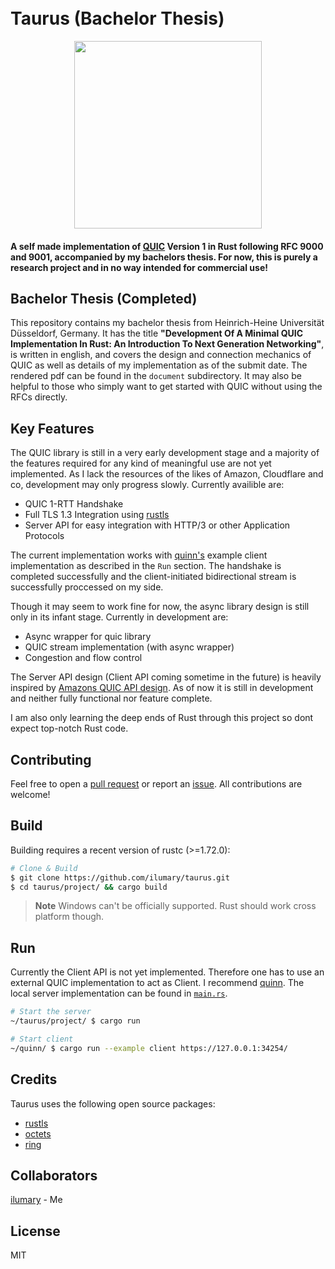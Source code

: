 <h1>
  <br>
  Taurus (Bachelor Thesis)
  <br>
</h1>
<div align="center">
  <img src="https://coconucos.cs.hhu.de/lehre/bigdata/resources/img/hhu-logo.svg" width=300>
</div>

<h4>A self made implementation of <a href="https://datatracker.ietf.org/doc/html/rfc9000">QUIC</a> Version 1 in Rust following RFC 9000 and 9001, accompanied by my bachelors thesis. For now, this is purely a research project and in no way intended for commercial use!</h4>

## Bachelor Thesis (Completed)
This repository contains my bachelor thesis from Heinrich-Heine Universität Düsseldorf, Germany. It has the title <b>"Development Of A Minimal QUIC Implementation In Rust: An Introduction To Next Generation Networking"</b>, is written in english, and covers the design and connection mechanics of QUIC as well as details of my implementation as of the submit date. The rendered pdf can be found in the `document` subdirectory. It may also be helpful to those who simply want to get started with QUIC without using the RFCs directly.

## Key Features

The QUIC library is still in a very early development stage and a majority of the features required for any kind of meaningful use are not yet implemented. As I lack the resources of the likes of Amazon, Cloudflare and co, development may only progress slowly. Currently availible are:

* QUIC 1-RTT Handshake
* Full TLS 1.3 Integration using <a href="https://github.com/rustls/rustls">rustls</a>
* Server API for easy integration with HTTP/3 or other Application Protocols

The current implementation works with <a href="https://github.com/quinn-rs/quinn">quinn's</a> example client implementation as described in the `Run` section. The handshake is completed successfully and the client-initiated bidirectional stream is successfully proccessed on my side.

Though it may seem to work fine for now, the async library design is still only in its infant stage. Currently in development are:

* Async wrapper for quic library
* QUIC stream implementation (with async wrapper)
* Congestion and flow control
  
The Server API design (Client API coming sometime in the future) is heavily inspired by <a href="https://github.com/aws/s2n-quic">Amazons QUIC API design</a>. As of now it is still in development and neither fully functional nor feature complete.

I am also only learning the deep ends of Rust through this project so dont expect top-notch Rust code.

## Contributing

Feel free to open a <a href="https://github.com/ilumary/taurus/pulls">pull request</a> or report an <a href="https://github.com/ilumary/taurus/issues">issue</a>. All contributions are welcome!

## Build

Building requires a recent version of rustc (>=1.72.0):

```bash
# Clone & Build
$ git clone https://github.com/ilumary/taurus.git
$ cd taurus/project/ && cargo build
```

> **Note**
> Windows can't be officially supported. Rust should work cross platform though.

## Run

Currently the Client API is not yet implemented. Therefore one has to use an external QUIC implementation to act as Client. I recommend [quinn](https://github.com/quinn-rs/quinn). The local server implementation can be found in [`main.rs`](./project/src/main.rs).

```bash
# Start the server
~/taurus/project/ $ cargo run
```

```bash
# Start client
~/quinn/ $ cargo run --example client https://127.0.0.1:34254/
```

## Credits

Taurus uses the following open source packages:

- [rustls](https://github.com/rustls/rustls/)
- [octets](https://docs.rs/octets/latest/octets/)
- [ring](https://github.com/briansmith/ring/)

## Collaborators

[ilumary](https://github.com/ilumary) - Me

## License

MIT
